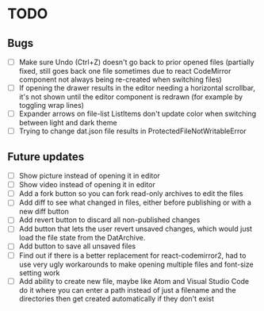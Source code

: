 # TODO

## Bugs

- [ ] Make sure Undo (Ctrl+Z) doesn't go back to prior opened files (partially fixed, still goes back one file sometimes due to react CodeMirror component not always being re-created when switching files)
- [ ] If opening the drawer results in the editor needing a horizontal scrollbar, it's not shown until the editor component is redrawn (for example by toggling wrap lines)
- [ ] Expander arrows on file-list ListItems don't update color when switching between light and dark theme
- [ ] Trying to change dat.json file results in ProtectedFileNotWritableError

## Future updates

- [ ] Show picture instead of opening it in editor
- [ ] Show video instead of opening it in editor
- [ ] Add a fork button so you can fork read-only archives to edit the files
- [ ] Add diff to see what changed in files, either before publishing or with a new diff button
- [ ] Add revert button to discard all non-published changes
- [ ] Add button that lets the user revert unsaved changes, which would just load the file state from the DatArchive.
- [ ] Add button to save all unsaved files
- [ ] Find out if there is a better replacement for react-codemirror2, had to use very ugly workarounds to make opening multiple files and font-size setting work
- [ ] Add ability to create new file, maybe like Atom and Visual Studio Code do it where you can enter a path instead of just a filename and the directories then get created automatically if they don't exist
